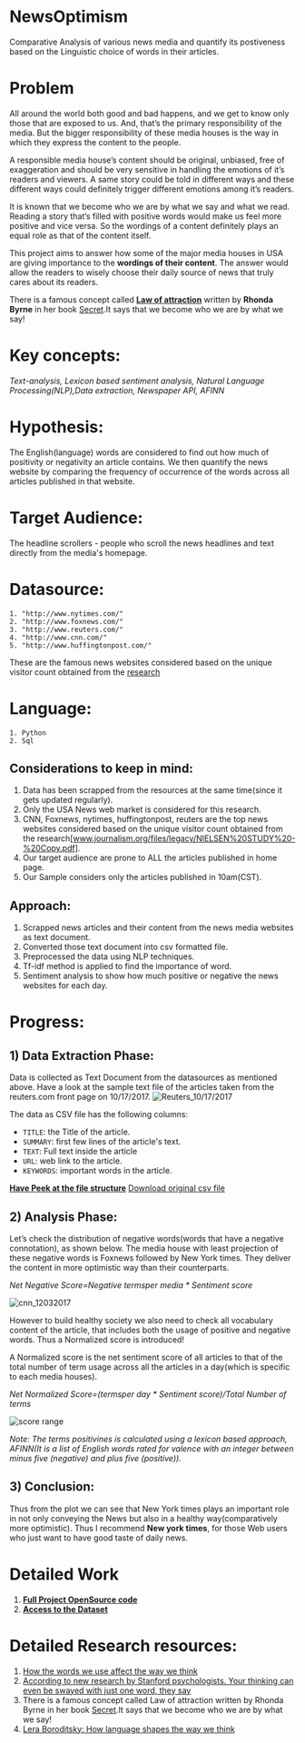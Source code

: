 # NewsOptimism
Comparative Analysis of various news media and quantify its postiveness based on the Linguistic choice of words in their articles.

# Problem
All around the world both good and bad happens, and we get to know only those that are exposed to us. And, that’s the primary responsibility of the media. But the bigger responsibility of these media houses is the way in which they express the content to the people. 

A responsible media house’s content should be original, unbiased, free of exaggeration and should be very sensitive in handling the emotions of it’s readers and viewers. A same story could be told in different ways and these different ways could definitely trigger different emotions among it’s readers.

It is known that we become who we are by what we say and what we read. Reading a story that’s filled with positive words would make us feel more positive and vice versa. So the wordings of a content definitely plays an equal role as that of the content itself. 

This project aims to answer how some of the major media houses in USA are giving importance to the **wordings of their content**. The answer would allow the readers to wisely choose their daily source of news that truly cares about its readers.

There is a famous concept called [**Law of attraction**](http://www.thelawofattraction.com/what-is-the-law-of-attraction/) written by **Rhonda Byrne** in her book [Secret](https://en.wikipedia.org/wiki/The_Secret_(book)).It says that we become who we are by what we say!

# Key concepts:
*Text-analysis,  Lexicon based sentiment analysis, Natural Language Processing(NLP),Data extraction, Newspaper API, AFINN*

# Hypothesis:
The English(language) words are considered to find out how much of positivity or negativity an article contains. We then quantify the news website by comparing the
frequency of occurrence of the words across all articles published in that website.

# Target Audience:
The headline scrollers - people who scroll the news headlines and text directly from the media's homepage.

# Datasource:
    1. "http://www.nytimes.com/"
    2. "http://www.foxnews.com/"
    3. "http://www.reuters.com/"
    4. "http://www.cnn.com/"
    5. "http://www.huffingtonpost.com/"

These are the famous news websites considered based on the unique visitor count obtained from the [research](http://www.journalism.org/files/legacy/NIELSEN%20STUDY%20-%20Copy.pdf)

# Language:
    1. Python
    2. Sql

## Considerations to keep in mind:
1. Data has been scrapped from the resources at the same time(since it gets updated regularly). 
2. Only the USA News web market is considered for this research.
3. CNN, Foxnews, nytimes, huffingtonpost, reuters are the top news websites considered based on the unique visitor count obtained from the research[www.journalism.org/files/legacy/NIELSEN%20STUDY%20-%20Copy.pdf].
4. Our target audience are prone to ALL the articles published in home page.
5. Our Sample considers only the articles published in 10am(CST).


## Approach:
1. Scrapped news articles and their content from the news media websites as text document.
2. Converted those text document into csv formatted file.
3. Preprocessed the data using NLP techniques.
4. Tf-idf method is applied to find the importance of word.
5. Sentiment analysis to show how much positive or negative the news websites for each day.

# Progress:

## 1) Data Extraction Phase:

Data is collected as Text Document from the datasources as mentioned above. Have a look at the sample text file of the articles
taken from the reuters.com front page on 10/17/2017.
![Reuters_10/17/2017](sample/reutersTextSamplefile.png)

The data as CSV file has the following columns:

* `TITLE`: the Title of the article.
* `SUMMARY`: first few lines of the article's text.
* `TEXT`: Full text inside the article
* `URL`: web link to the article.
* `KEYWORDS`: important words in the article.

**[Have Peek at the file structure](http://nbviewer.jupyter.org/github/harishaaram/NewsOptimism/blob/master/Sample_data_peek.ipynb)**
[Download original csv file](sample/reuters.csv)

## 2) Analysis Phase:

Let’s check the distribution of negative words(words that have a negative connotation), as shown below. The media house with least projection of these negative words is Foxnews followed by New York times. They deliver the content in more optimistic way than their counterparts.

*Net Negative Score=Negative termsper media * Sentiment score*


![cnn_12032017](sample/neg_word.gif)

However to build healthy society we also need to check all vocabulary content of the article, that includes both the usage of positive and negative words. Thus a Normalized score is introduced!

A Normalized score is the net sentiment score of all articles to that of the total number of term usage across all the articles in a day(which is specific to each media houses). 

*Net Normalized Score=(termsper day * Sentiment score)/Total Number of terms*


![score range](sample/norm_score.gif)

*Note: The terms positivines is calculated using a lexicon based approach, AFINN(It is a list of English words rated for valence with an integer between minus five (negative) and plus five (positive)).*

## 3) Conclusion:
Thus from the plot we can see that New York times plays an important role in not only conveying the News but also in a healthy way(comparatively more optimistic). Thus I recommend **New york times**, for those Web users who just want to have good taste of daily news.


# Detailed Work
1. **[Full Project OpenSource code](https://github.com/harishaaram/NewsOptimism/tree/master/src)**
2. **[Access to the Dataset](https://www.kaggle.com/harishcscode/datasets)**

# Detailed Research resources:
1. [How the words we use affect the way we think](https://tedxinnovations.ted.com/2015/04/10/spotlight-tedx-talk-how-the-words-we-use-affect-the-way-we-think/) 
2. [According to new research by Stanford psychologists. Your thinking can even be swayed with just one word, they say](https://news.stanford.edu/news/2011/february/metaphors-crime-study-022311.html)
3. There is a famous concept called Law of attraction written by Rhonda Byrne in her book [Secret](https://en.wikipedia.org/wiki/The_Secret_(book)).It says that we become who we are by what we say!
3. [Lera Boroditsky: How language shapes the way we think](https://www.ted.com/talks/lera_boroditsky_how_language_shapes_the_way_we_think#t-840579)

